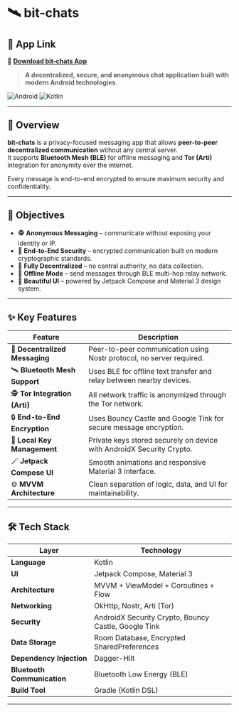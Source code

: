 # 🛰️ bit-chats  


## 🔗 App Link

📱 **[Download bit-chats App]()**

> **A decentralized, secure, and anonymous chat application built with modern Android technologies.**

![Android](https://img.shields.io/badge/Platform-Android-green?style=flat-square)
![Kotlin](https://img.shields.io/badge/Language-Kotlin-blueviolet?style=flat-square)

---

## 📖 Overview

**bit-chats** is a privacy-focused messaging app that allows **peer-to-peer decentralized communication** without any central server.  
It supports **Bluetooth Mesh (BLE)** for offline messaging and **Tor (Arti)** integration for anonymity over the internet.  

Every message is end-to-end encrypted to ensure maximum security and confidentiality.

---

## 🧭 Objectives

- 🕵️ **Anonymous Messaging** – communicate without exposing your identity or IP.  
- 🔐 **End-to-End Security** – encrypted communication built on modern cryptographic standards.  
- 📡 **Fully Decentralized** – no central authority, no data collection.  
- 📶 **Offline Mode** – send messages through BLE multi-hop relay network.  
- 💬 **Beautiful UI** – powered by Jetpack Compose and Material 3 design system.  

---

## ✨ Key Features

| Feature | Description |
|----------|-------------|
| 🔗 **Decentralized Messaging** | Peer-to-peer communication using Nostr protocol, no server required. |
| 🛰️ **Bluetooth Mesh Support** | Uses BLE for offline text transfer and relay between nearby devices. |
| 🕵️ **Tor Integration (Arti)** | All network traffic is anonymized through the Tor network. |
| 🔒 **End-to-End Encryption** | Uses Bouncy Castle and Google Tink for secure message encryption. |
| 🧩 **Local Key Management** | Private keys stored securely on device with AndroidX Security Crypto. |
| 🪄 **Jetpack Compose UI** | Smooth animations and responsive Material 3 interface. |
| ⚙️ **MVVM Architecture** | Clean separation of logic, data, and UI for maintainability. |

---

## 🛠️ Tech Stack

| Layer | Technology |
|-------|-------------|
| **Language** | Kotlin |
| **UI** | Jetpack Compose, Material 3 |
| **Architecture** | MVVM + ViewModel + Coroutines + Flow |
| **Networking** | OkHttp, Nostr, Arti (Tor) |
| **Security** | AndroidX Security Crypto, Bouncy Castle, Google Tink |
| **Data Storage** | Room Database, Encrypted SharedPreferences |
| **Dependency Injection** | Dagger-Hilt |
| **Bluetooth Communication** | Bluetooth Low Energy (BLE) |
| **Build Tool** | Gradle (Kotlin DSL) |

---
